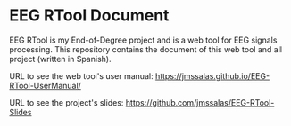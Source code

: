 # EEG RTool Document
EEG RTool is my End-of-Degree project and is a web tool for EEG signals processing. This repository contains the document of this web tool and all project (written in Spanish).

URL to see the web tool's user manual: https://jmssalas.github.io/EEG-RTool-UserManual/

URL to see the project's slides: https://github.com/jmssalas/EEG-RTool-Slides